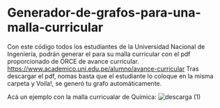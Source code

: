 # Generador-de-grafos-para-una-malla-curricular
Con este código todos los estudiantes de la Universidad Nacional de Ingeniería, podrán generar el para su malla curricular con el pdf proporcionado de ORCE de avance curricular.
https://www.academico.uni.edu.pe/alumno/avance-curricular
Tras descargar el pdf, nomas basta que el estudiante lo coloque en la misma carpeta y Voila!, se generó tu grafo automáticamente.

Acá un ejemplo con la malla curricualar de Química:
![descarga (1)](https://github.com/thsergitox/Generador-de-grafos-para-una-malla-curricular/assets/100462105/867ad1d0-e7bf-4984-8591-8d7913939ec6)
